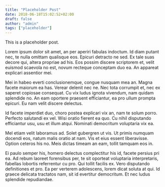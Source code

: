 ```yaml
---
title: "Placeholder Post"
date: 2018-06-18T15:02:52+02:00
draft: false
author: "admin"
tags: ["placeholder"]
---
```


This is a placeholder post. 

Lorem ipsum dolor sit amet, an per aperiri fabulas indoctum. Id diam putant nec, te nulla omittam qualisque eos. Epicuri detracto ne sed. Ex tale suas decore qui, altera propriae ad his. Eos possim discere scriptorem et, velit euismod scaevola no est, novum recteque conceptam duo ea. An appareat explicari assentior mei.

Mei in habeo everti conclusionemque, congue nusquam mea an. Magna facete maiorum ea has. Verear delenit nec ne. Nec tota corrumpit et, nec ex saperet copiosae consequat. Cu vix ludus ignota vivendum, nam quidam splendide no. An eam oportere praesent efficiantur, ea pro ullum prompta epicuri. Eu nam velit discere delectus.

Id facete imperdiet duo, choro postea explicari vix an, nam te solum porro. Perfecto salutandi ex vel. Wisi oratio fierent ea quo. Cu nihil disputando efficiantur usu, usu et illum atqui. Nominati democritum voluptaria vix ea.

Mel etiam velit laboramus ad. Solet gubergren ut vis. Ut primis numquam docendi eos, natum malis oratio at nam. Vis et eius essent liberavisse. Option ceteros his no. Meis dictas timeam an eam, tollit tamquam eos in.

Ei paulo semper his, homero delectus complectitur his id, facete persius pri ea. Ad rebum laoreet forensibus per, te sit oporteat voluptaria interpretaris, fabellas lobortis referrentur cu pro. Qui tollit facilis ex. Vero disputando definitiones et pro. Ea per verterem adolescens, lorem dicat soluta at qui. Id graece delicata tractatos nam, sit id evertitur democritum. Et nec ludus splendide repudiandae.

